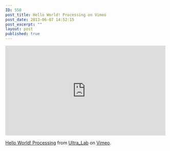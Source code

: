 ```yaml
---
ID: 550
post_title: Hello World! Processing on Vimeo
post_date: 2013-06-07 14:52:15
post_excerpt: ""
layout: post
published: true
---
```

<iframe src="http://player.vimeo.com/video/60735314" width="500" height="281" frameborder="0" webkitAllowFullScreen mozallowfullscreen allowFullScreen></iframe> <p><a href="http://vimeo.com/60735314">Hello World! Processing</a> from <a href="http://vimeo.com/ultralab">Ultra_Lab</a> on <a href="http://vimeo.com">Vimeo</a>.</p>